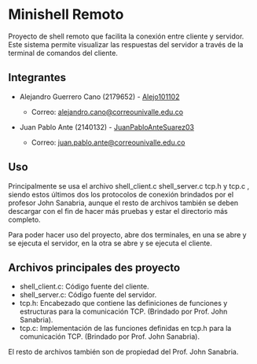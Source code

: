 # Minishell Remoto

Proyecto de shell remoto que facilita la conexión entre cliente y servidor. Este sistema permite visualizar las respuestas del servidor a través 
de la terminal de comandos del cliente.

## Integrantes

- Alejandro Guerrero Cano (2179652) - [Alejo101102](https://github.com/Alejo101102)

  - Correo: alejandro.cano@correounivalle.edu.co

- Juan Pablo Ante (2140132) - [JuanPabloAnteSuarez03](https://github.com/JuanPabloAnteSuarez03)

  - Correo: juan.pablo.ante@correounivalle.edu.co 

## Uso

Principalmente se usa el archivo shell_client.c shell_server.c tcp.h y tcp.c , siendo estos últimos dos los protocolos de conexión brindados por 
el profesor John Sanabria, aunque el resto de archivos también se deben descargar con el fin de hacer más pruebas y estar el directorio más
completo.

Para poder hacer uso del proyecto, abre dos terminales, en una se abre y se ejecuta el servidor, en la otra se abre y se ejecuta el cliente.

## Archivos principales des proyecto

- shell_client.c: Código fuente del cliente.
- shell_server.c: Código fuente del servidor.
- tcp.h: Encabezado que contiene las definiciones de funciones y estructuras para la comunicación TCP. (Brindado por Prof. John Sanabria).
- tcp.c: Implementación de las funciones definidas en tcp.h para la comunicación TCP. (Brindado por Prof. John Sanabria).

El resto de archivos también son de propiedad del Prof. John Sanabria.
